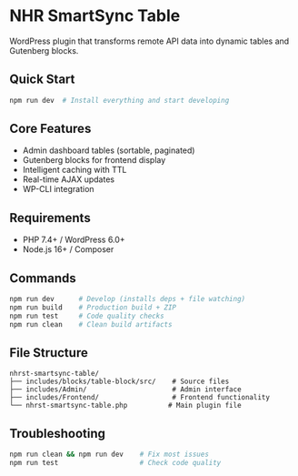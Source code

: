 # NHR SmartSync Table

WordPress plugin that transforms remote API data into dynamic tables and Gutenberg blocks.

## Quick Start

```bash
npm run dev  # Install everything and start developing
```

## Core Features
- Admin dashboard tables (sortable, paginated)
- Gutenberg blocks for frontend display
- Intelligent caching with TTL
- Real-time AJAX updates
- WP-CLI integration

## Requirements
- PHP 7.4+ / WordPress 6.0+
- Node.js 16+ / Composer

## Commands

```bash
npm run dev      # Develop (installs deps + file watching)
npm run build    # Production build + ZIP
npm run test     # Code quality checks
npm run clean    # Clean build artifacts
```

## File Structure
```
nhrst-smartsync-table/
├── includes/blocks/table-block/src/    # Source files
├── includes/Admin/                     # Admin interface
├── includes/Frontend/                  # Frontend functionality
└── nhrst-smartsync-table.php          # Main plugin file
```

## Troubleshooting
```bash
npm run clean && npm run dev    # Fix most issues
npm run test                    # Check code quality
```
